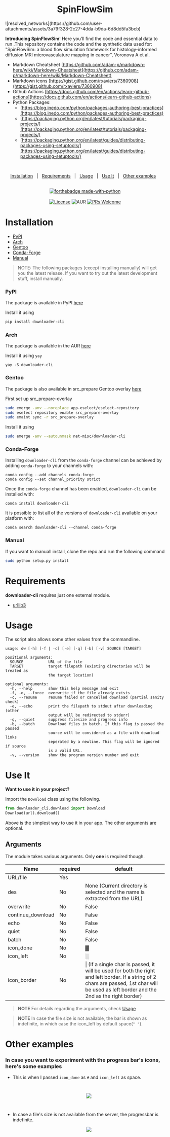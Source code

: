 <h1 align="center">SpinFlowSim</h1>
![resolved_networks](https://github.com/user-attachments/assets/3a79f328-2c27-4dda-b9da-6d8dd5fa3bcb)
</div>

**Introducing SpinFlowSim**! 
Here you'll find the code and essential data to run .This repository contains the code and the synthetic data used for: "SpinFlowSim: a blood flow simulation framework for histology-informed diffusion MRI microvasculature mapping in cancer", Voronova A et al. 

- Markdown Cheatsheet [https://github.com/adam-p/markdown-here/wiki/Markdown-Cheatsheet](https://github.com/adam-p/markdown-here/wiki/Markdown-Cheatsheet)
- Markdown icons [https://gist.github.com/rxaviers/7360908](https://gist.github.com/rxaviers/7360908)
- Github Actions [https://docs.github.com/en/actions/learn-github-actions](https://docs.github.com/en/actions/learn-github-actions)
- Python Packages:
  - [https://blog.inedo.com/python/packages-authoring-best-practices](https://blog.inedo.com/python/packages-authoring-best-practices)
  - [https://packaging.python.org/en/latest/tutorials/packaging-projects/](https://packaging.python.org/en/latest/tutorials/packaging-projects/)
  - [https://packaging.python.org/en/latest/guides/distributing-packages-using-setuptools/](https://packaging.python.org/en/latest/guides/distributing-packages-using-setuptools/)

<div align="center">
<br/>





<a href="#installation">Installation</a>&nbsp;&nbsp;&nbsp;|&nbsp;&nbsp;&nbsp;<a href="#requirements">Requirements</a>&nbsp;&nbsp;&nbsp;|&nbsp;&nbsp;&nbsp;<a href="#usage">Usage</a>&nbsp;&nbsp;&nbsp;|&nbsp;&nbsp;&nbsp;<a href="#use-it">Use It</a>&nbsp;&nbsp;&nbsp;|&nbsp;&nbsp;&nbsp;<a href="#other-examples">Other examples</a>&nbsp;&nbsp;&nbsp;
<br/><br/>

[![forthebadge made-with-python](http://ForTheBadge.com/images/badges/made-with-python.svg)](https://www.python.org/)<br/><br/>
[![License](https://img.shields.io/badge/License-MIT-pink.svg?style=for-the-badge)](LICENSE) ![AUR](https://img.shields.io/aur/version/downloader-cli?style=for-the-badge) [![PRs Welcome](https://img.shields.io/badge/PRs-welcome-purple.svg?style=for-the-badge)](http://makeapullrequest.com)

</div>

# Installation

- [PyPI](#pypi)
- [Arch](#arch)
- [Gentoo](#gentoo)
- [Conda-Forge](#conda-forge)
- [Manual](#manual)

>NOTE: The following packages (except installing manually) will get you the latest release. If you want to try out the latest development stuff, install manually.

### PyPI

The package is available in PyPI [here](https://pypi.org/project/downloader-cli/)

Install it using

```sh
pip install downloader-cli
```

### Arch

The package is available in the AUR [here](https://aur.archlinux.org/packages/downloader-cli/)

Install it using `yay`

```console
yay -S downloader-cli
```

### Gentoo

The package is also available in src_prepare Gentoo overlay [here](https://gitlab.com/src_prepare/src_prepare-overlay/-/tree/master/net-misc/downloader-cli/)

First set up src_prepare-overlay

```sh
sudo emerge -anv --noreplace app-eselect/eselect-repository
sudo eselect repository enable src_prepare-overlay
sudo emaint sync -r src_prepare-overlay
```

Install it using

```sh
sudo emerge -anv --autounmask net-misc/downloader-cli
```

### Conda-Forge

Installing `downloader-cli` from the `conda-forge` channel can be achieved by adding `conda-forge` to your channels with:

```
conda config --add channels conda-forge
conda config --set channel_priority strict
```

Once the `conda-forge` channel has been enabled, `downloader-cli` can be installed with:

```
conda install downloader-cli
```

It is possible to list all of the versions of `downloader-cli` available on your platform with:

```
conda search downloader-cli --channel conda-forge
```

### Manual

If you want to manuall install, clone the repo and run the following command

```sh
sudo python setup.py install
```

# Requirements

**downloader-cli** requires just one external module.

- [urllib3](https://pypi.org/project/urllib3/)

# Usage

The script also allows some other values from the commandline.

```console
usage: dw [-h] [-f | -c] [-e] [-q] [-b] [-v] SOURCE [TARGET]

positional arguments:
  SOURCE           URL of the file
  TARGET           target filepath (existing directories will be treated as
                   the target location)

optional arguments:
  -h, --help       show this help message and exit
  -f, -o, --force  overwrite if the file already exists
  -c, --resume     resume failed or cancelled download (partial sanity check)
  -e, --echo       print the filepath to stdout after downloading (other
                   output will be redirected to stderr)
  -q, --quiet      suppress filesize and progress info
  -b, --batch      Download files in batch. If this flag is passed the passed
                   source will be considered as a file with download links
                   seperated by a newline. This flag will be ignored if source
                   is a valid URL.
  -v, --version    show the program version number and exit

```

# Use It

**Want to use it in your project?**

Import the ```Download``` class using the following.

```python
from downloader_cli.download import Download
Download(url).download()
```

Above is the simplest way to use it in your app. The other arguments are optional.

## Arguments

The module takes various arguments. Only **one** is required though.

| Name | required | default |
|------|----------|---------|
| URL/file  | Yes      |         |
| des  | No       | None (Current directory is selected and the name is extracted from the URL)|
| overwrite| No   | False   |
| continue_download| No | False |
| echo | No | False |
| quiet | No | False |
| batch | No | False |
| icon_done| No   | ▓       |
| icon_left| No   | ░       |
| icon_border| No | \| (If a single char is passed, it will be used for both the right and left border. If a string of 2 chars are passed, 1st char will be used as left border and the 2nd as the right border) |

> **NOTE** For details regarding the arguments, check [Usage](#usage)

> **NOTE** In case the file size is not available, the bar is shown as indefinite, in which case the icon_left
by default space(```" "```).

# Other examples

### In case you want to experiment with the progress bar's icons, here's some examples

- This is when I passed ```icon_done``` as ```#``` and ```icon_left``` as space.

  <div align="center" style="padding-top: 2em !important; padding-bottom: 2em; !important">
      <img src=".github/dw_other.gif">
  </div>

- In case a file's size is not available from the server, the progressbar is indefinite.

  <div align="center">
      <img src=".github/indefinite_bar.gif">
  </div>
